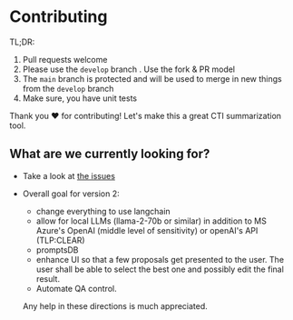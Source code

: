 # Contributing

TL;DR:
  1. Pull requests welcome
  2. Please use the `develop` branch . Use the fork & PR model
  3. The `main` branch is protected and will be used to merge in new things from the `develop` branch
  4. Make sure, you have unit tests

Thank you ❤️ for contributing! Let's make this a great CTI summarization tool.

## What are we currently looking for?

* Take a look at [the issues](https://github.com/aaronkaplan/openai-cti-summarizer/issues)
* Overall goal for version 2:
   - change everything to use langchain
   - allow for local LLMs (llama-2-70b or similar) in addition to  MS Azure's OpenAI (middle level of sensitivity) or openAI's API (TLP:CLEAR)
   - promptsDB
   - enhance UI so that a few proposals get presented to the user. The user shall be able to select the best one and possibly edit the final result.
   - Automate QA control.
     
  Any help in these directions is much appreciated.
